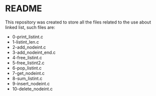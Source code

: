# README #

This repository was created to store all the files related to the use about linked list, such files are: 

* 0-print_listint.c
* 1-listint_len.c
* 2-add_nodeint.c
* 3-add_nodeint_end.c
* 4-free_listint.c
* 5-free_listint2.c
* 6-pop_listint.c
* 7-get_nodeint.c
* 8-sum_listint.c
* 9-insert_nodeint.c
* 10-delete_nodeint.c
